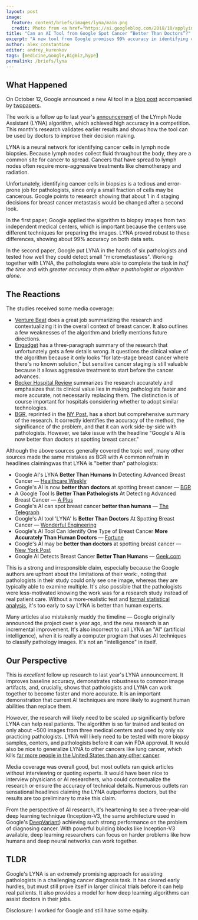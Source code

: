 ```yaml
---
layout: post
image:
  feature: content/briefs/images/lyna/main.png
  credit: Photo from <a href="https://ai.googleblog.com/2018/10/applying-deep-learning-to-metastatic.html">Google's blog post</a>
title: "Can an AI Tool from Google Spot Cancer “Better Than Doctors”?"
excerpt: "A new tool from Google promises 99% accuracy in identifying cancer in lymph nodes - but it's to early to claim it surpasses humans"
author: alex_constantino
editor: andrey_kurenkov
tags: [medicine,Google,BigBiz,hype]
permalink: /briefs/lyna
---
```


## What Happened

On October 12, Google announced a new AI tool in a [blog post](https://ai.googleblog.com/2018/10/applying-deep-learning-to-metastatic.html) accompanied by [two](https://doi.org/10.5858/arpa.2018-0147-OA)[papers](https://doi.org/10.1097/PAS.0000000000001151).

The work is a follow up to last year's [announcement](https://ai.googleblog.com/2017/03/assisting-pathologists-in-detecting.html) of the LYmph Node Assistant (LYNA) algorithm, which achieved high accuracy in a competition. This month's research validates earlier results and shows how the tool can be used by doctors to improve their decision making.

LYNA is a neural network for identifying cancer cells in lymph node biopsies. Because lymph nodes collect fluid throughout the body, they are a common site for cancer to spread. Cancers that have spread to lymph nodes often require more-aggressive treatments like chemotherapy and radiation.

Unfortunately, identifying cancer cells in biopsies is a tedious and error-prone job for pathologists, since only a small fraction of cells may be cancerous. Google points to research showing that about 1 in 4 staging decisions for breast cancer metastasis would be changed after a second look.

In the first paper, Google applied the algorithm to biopsy images from two independent medical centers, which is important because the centers use different techniques for preparing the images. LYNA proved robust to these differences, showing about 99% accuracy on both data sets.

In the second paper, Google put LYNA in the hands of six pathologists and tested how well they could detect small "micrometastases". Working together with LYNA, the pathologists were able to complete the task in _half the time_ and with _greater accuracy than either a pathologist or algorithm alone_.

## The Reactions

The studies received some media coverage:

- [Venture Beat](https://venturebeat.com/2018/10/12/google-ai-claims-99-accuracy-in-metastatic-breast-cancer-detection/) does a great job summarizing the research and contextualizing it in the overall context of breast cancer. It also outlines a few weaknesses of the algorithm and briefly mentions future directions.
- [Engadget](https://www.engadget.com/2018/10/15/google-ai-spots-advanced-breast-cancer/) has a three-paragraph summary of the research that unfortunately gets a few details wrong. It questions the clinical value of the algorithm because it only looks "for late-stage breast cancer where there's no known solution," but sensitive cancer staging is still valuable because it allows aggressive treatment to start before the cancer advances.
- [Becker Hospital Review](https://www.beckershospitalreview.com/artificial-intelligence/google-creates-ai-to-detect-when-breast-cancer-spreads.html) summarizes the research accurately and emphasizes that its clinical value lies in making pathologists faster and more accurate, not necessarily replacing them. The distinction is of course important for hospitals considering whether to adopt similar technologies.
- [BGR](https://bgr.com/2018/10/15/google-ai-breast-cancer-detection-lyna/), reprinted in the [NY Post](https://nypost.com/2018/10/16/googles-ai-may-be-better-than-doctors-at-spotting-breast-cancer/), has a short but comprehensive summary of the research. It correctly identifies the accuracy of the method, the significance of the problem, and that it can work side-by-side with pathologists. However, we take issue with the headline "Google's AI is now better than doctors at spotting breast cancer."

Although the above sources generally covered the topic well, many other sources made the same mistakes as BGR with A common refrain in headlines claimingwas that LYNA is "better than" pathologists:

- Google AI's LYNA **Better Than Humans** In Detecting Advanced Breast Cancer — [Healthcare Weekly](http://a)
- Google's AI is now **better than doctors** at spotting breast cancer — [BGR](https://bgr.com/2018/10/15/google-ai-breast-cancer-detection-lyna/)
- A Google Tool Is **Better Than Pathologists** At Detecting Advanced Breast Cancer — [A Plus](https://aplus.com/a/google-s-ai-tool-is-better-than-pathologists-at-detecting-advanced-breast-cancer-?no_monetization=true)
- Google's AI can spot breast cancer **better than humans** — [The Telegraph](https://www.telegraph.co.uk/technology/2018/10/15/googles-ai-can-spot-breast-cancer-better-humans/)
- Google's AI tool 'LYNA' Is **Better Than Doctors** At Spotting Breast Cancer — [Wonderful Engineering](https://wonderfulengineering.com/googles-ai-tool-lyna-is-better-than-doctors-at-spotting-breast-cancer/)
- Google's AI Tool Can Identify One Type of Breast Cancer **More Accurately Than Human Doctors** — [Fortune](http://fortune.com/2018/10/15/google-ai-metastatic-breast-cancer/)
- Google's AI may be **better than doctors** at spotting breast cancer — [New York Post](https://nypost.com/2018/10/16/googles-ai-may-be-better-than-doctors-at-spotting-breast-cancer/)
- Google AI Detects Breast Cancer **Better Than Humans** — [Geek.com](https://www.geek.com/news/google-ai-detects-breast-cancer-better-than-humans-1755968/)

This is a strong and irresponsible claim, especially because the Google authors are upfront about the limitations of their work:, noting that pathologists in their study could only see one image, whereas they are typically able to examine multiple. It's also possible that the pathologists were less-motivated knowing the work was for a research study instead of real patient care. Without a more-realistic test and [formal statistical analysis](https://lukeoakdenrayner.wordpress.com/2017/12/06/do-machines-actually-beat-doctors-roc-curves-and-performance-metrics/), it's too early to say LYNA is better than human experts.

Many articles also mistakenly muddy the timeline — Google originally announced the project over a year ago, and the new research is an incremental improvement. It's also incorrect to call LYNA an "AI" (artificial intelligence), when it is really a computer program that uses AI techniques to classify pathology images. It's not an "intelligence" in itself.

## Our Perspective

This is _excellent_ follow up research to last year's LYNA announcement. It improves baseline accuracy, demonstrates robustness to common image artifacts, and, crucially, shows that pathologists and LYNA can work together to become faster and more accurate. It is an important demonstration that current AI techniques are more likely to augment human abilities than replace them.

However, the research will likely need to be scaled up significantly before LYNA can help real patients. The algorithm is so far trained and tested on only about ~500 images from three medical centers and used by only six practicing pathologists. LYNA will likely need to be tested with more biopsy samples, centers, and pathologists before it can win FDA approval. It would also be nice to generalize LYNA to other cancers like lung cancer, which kills [far more people in the United States than any other cancer](https://www.cancer.org/cancer/small-cell-lung-cancer/about/key-statistics.html).

Media coverage was overall good, but most outlets ran quick articles without interviewing or quoting experts. It would have been nice to interview physicians or AI researchers, who could contextualize the research or ensure the accuracy of technical details. Numerous outlets ran sensational headlines claiming the LYNA outperforms doctors, but the results are too preliminary to make this claim.

From the perspective of AI research, it's heartening to see a three-year-old deep learning technique (Inception-V3, the same architecture used in Google's [DeepVariant](https://www.skynettoday.com/briefs/google-deepvariant/)) achieving such strong performance on the problem of diagnosing cancer. With powerful building blocks like Inception-V3 available, deep learning researchers can focus on harder problems like how humans and deep neural networks can work together.

## TLDR

Google's LYNA is an extremely promising approach for assisting pathologists in a challenging cancer diagnosis task. It has cleared early hurdles, but must still prove itself in larger clinical trials before it can help real patients. It also provides a model for how deep learning algorithms can assist doctors in their jobs.

Disclosure: I worked for Google and still have some equity.




